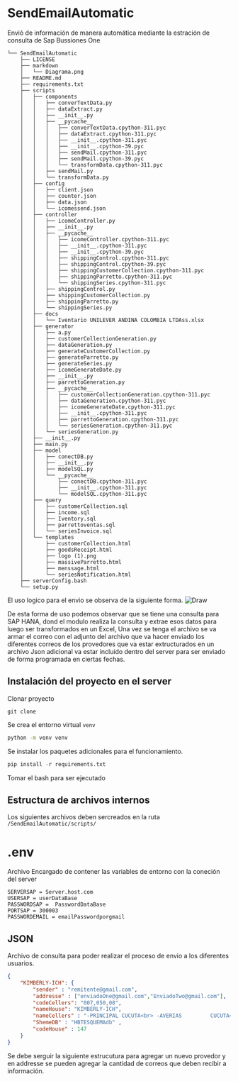 # SendEmailAutomatic
Envió de información de manera automática mediante la estración de consulta de Sap Bussiones One 
~~~
└── SendEmailAutomatic
    ├── LICENSE
    ├── markdown
    │   └── Diagrama.png
    ├── README.md
    ├── requirements.txt
    ├── scripts
    │   ├── components
    │   │   ├── converTextData.py
    │   │   ├── dataExtract.py
    │   │   ├── __init__.py
    │   │   ├── __pycache__
    │   │   │   ├── converTextData.cpython-311.pyc
    │   │   │   ├── dataExtract.cpython-311.pyc
    │   │   │   ├── __init__.cpython-311.pyc
    │   │   │   ├── __init__.cpython-39.pyc
    │   │   │   ├── sendMail.cpython-311.pyc
    │   │   │   ├── sendMail.cpython-39.pyc
    │   │   │   └── transformData.cpython-311.pyc
    │   │   ├── sendMail.py
    │   │   └── transformData.py
    │   ├── config
    │   │   ├── client.json
    │   │   ├── counter.json
    │   │   ├── data.json
    │   │   └── icomessend.json
    │   ├── controller
    │   │   ├── icomeController.py
    │   │   ├── __init__.py
    │   │   ├── __pycache__
    │   │   │   ├── icomeController.cpython-311.pyc
    │   │   │   ├── __init__.cpython-311.pyc
    │   │   │   ├── __init__.cpython-39.pyc
    │   │   │   ├── shippingControl.cpython-311.pyc
    │   │   │   ├── shippingControl.cpython-39.pyc
    │   │   │   ├── shippingCustomerCollection.cpython-311.pyc
    │   │   │   ├── shippingParretto.cpython-311.pyc
    │   │   │   └── shippingSeries.cpython-311.pyc
    │   │   ├── shippingControl.py
    │   │   ├── shippingCustomerCollection.py
    │   │   ├── shippingParretto.py
    │   │   └── shippingSeries.py
    │   ├── docs
    │   │   └── Iventario UNILEVER ANDINA COLOMBIA LTDAss.xlsx
    │   ├── generator
    │   │   ├── a.py
    │   │   ├── customerCollectionGeneration.py
    │   │   ├── dataGeneration.py
    │   │   ├── generateCustomerCollection.py
    │   │   ├── generateParretto.py
    │   │   ├── generateSeries.py
    │   │   ├── icomeGenerateDate.py
    │   │   ├── __init__.py
    │   │   ├── parrettoGeneration.py
    │   │   ├── __pycache__
    │   │   │   ├── customerCollectionGeneration.cpython-311.pyc
    │   │   │   ├── dataGeneration.cpython-311.pyc
    │   │   │   ├── icomeGenerateDate.cpython-311.pyc
    │   │   │   ├── __init__.cpython-311.pyc
    │   │   │   ├── parrettoGeneration.cpython-311.pyc
    │   │   │   └── seriesGeneration.cpython-311.pyc
    │   │   └── seriesGeneration.py
    │   ├── __init__.py
    │   ├── main.py
    │   ├── model
    │   │   ├── conectDB.py
    │   │   ├── __init__.py
    │   │   ├── modelSQL.py
    │   │   └── __pycache__
    │   │       ├── conectDB.cpython-311.pyc
    │   │       ├── __init__.cpython-311.pyc
    │   │       └── modelSQL.cpython-311.pyc
    │   ├── query
    │   │   ├── customerCollection.sql
    │   │   ├── income.sql
    │   │   ├── Iventory.sql
    │   │   ├── parrettoventas.sql
    │   │   └── seriesInvoice.sql
    │   └── templates
    │       ├── customerCollection.html
    │       ├── goodsReceipt.html
    │       ├── logo (1).png
    │       ├── massiveParretto.html
    │       ├── menssage.html
    │       └── seriesNotification.html
    ├── serverConfig.bash
    └── setup.py
~~~
El uso logico para el envio se observa de la siguiente forma.
![Draw](/SendEmailAutomatic/markdown/Diagrama.png)

De esta forma de uso podemos observar que se tiene una consulta  para SAP HANA, dond el modulo realiza la consulta y extrae esos datos para luego ser transformados en un Excel, Una vez se tenga el archivo se va armar el correo con el adjunto del archivo que va hacer enviado los diferentes correos de los provedores que va  estar extructurados en un archivo Json adicional va estar incluido dentro del server para ser enviado de forma programada en ciertas fechas.

## Instalación del proyecto en el server

Clonar proyecto
~~~ fihs
git clone 
~~~ 
Se crea el entorno virtual `venv`
~~~ bash
python -m venv venv
~~~
Se instalar los paquetes adicionales para el funcionamiento.
~~~ python
pip install -r requirements.txt
~~~
Tomar el bash para ser ejecutado 

## Estructura de archivos internos

Los siguientes archivos deben sercreados en la ruta `/SendEmailAutomatic/scripts/`

# .env
Archivo Encargado de contener las variables de entorno con la coneción del server
~~~ env
SERVERSAP = Server.host.com
USERSAP = userDataBase
PASSWORDSAP =  PasswordDataBase
PORTSAP = 300003
PASSWORDEMAIL = emailPasswordporgmail
~~~

## JSON
Archivo de consulta para poder realizar el proceso de envio a los diferentes usuarios.

~~~ json
{
    "KIMBERLY-ICH": {
        "sender" : "remitente@gmail.com",
        "addresse" : ["enviadoOne@gmail.com","EnviadoTwo@gmail.com"],
        "codeCellers": "007,050,08",
        "nameHouse": "KIMBERLY-ICH",
        "nameCellers" : "-PRINCIPAL CUCUTA<br> -AVERIAS         CUCUTA<br> -> Se comparte inventario de averías con el fin de tener su apoyo con la pronta solución.<br> -CUCUTA MNM-TAT <br>",
        "ShemeDB" : "HBTESQUEMAdb" ,
        "codeHouse" : 147 
    }
}
~~~
Se debe serguir la siguiente estrucutura para agregar un nuevo provedor y en addresse se pueden agregar la cantidad de correos que deben recibir a información. 

